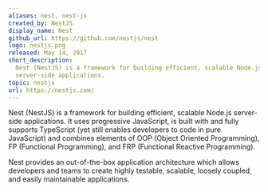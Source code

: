 ```yaml
---
aliases: nest, nest-js
created_by: NestJS
display_name: Nest
github_url: https://github.com/nestjs/nest
logo: nestjs.png
released: May 14, 2017
short_description:
  Nest (NestJS) is a framework for building efficient, scalable Node.js
  server-side applications.
topic: nestjs
url: https://nestjs.com/
---
```


Nest (NestJS) is a framework for building efficient, scalable Node.js
server-side applications. It uses progressive JavaScript, is built with and
fully supports TypeScript (yet still enables developers to code in pure
JavaScript) and combines elements of OOP (Object Oriented Programming), FP
(Functional Programming), and FRP (Functional Reactive Programming).

Nest provides an out-of-the-box application architecture which allows developers
and teams to create highly testable, scalable, loosely coupled, and easily
maintainable applications.
